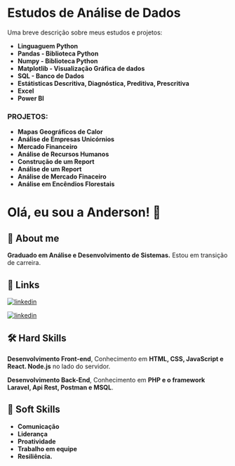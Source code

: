 
# Estudos de Análise de Dados 
 
 

Uma breve descrição sobre meus estudos e projetos: 


* **Linguaguem Python**
* **Pandas - Biblioteca Python**
* **Numpy - Biblioteca Python**
* **Matplotlib - Visualização Gráfica de dados**
* **SQL - Banco de Dados**
* **Estátisticas Descritiva, Diagnóstica, Preditiva, Prescritiva**
* **Excel**
* **Power BI**


### **PROJETOS**:

* **Mapas Geográficos de Calor**
* **Análise de Empresas Unicórnios**
* **Mercado Financeiro**
* **Análise de Recursos Humanos**       
* **Construção de um Report**
* **Análise de um Report**
* **Análise de Mercado Finaceiro**
* **Análise em Encêndios Florestais**





# Olá, eu sou a Anderson! 👋


## 🚀 About me
**Graduado em Análise e Desenvolvimento de Sistemas.**
Estou em transição de carreira.  


## 🔗 Links
[![linkedin](https://img.shields.io/badge/portifolio-0A66C?style=for-the-badge&logo=linkedin&logoColor=white)](https://andersonlignelli.netlify.app/)


[![linkedin](https://img.shields.io/badge/linkedin-0A66C2?style=for-the-badge&logo=linkedin&logoColor=white)](https://www.linkedin.com/in/anderson-gouveia-lignelli-0aa33332a/)


## 🛠 Hard Skills
**Desenvolvimento Front-end**, Conhecimento em **HTML, CSS, JavaScript e React. Node.js** no lado do servidor.

**Desenvolvimento Back-End**, Conhecimento em **PHP e o framework Laravel, Api Rest, Postman e MSQL**.
## 🤝 Soft Skills

* **Comunicação**
* **Liderança**
* **Proatividade**
* **Trabalho em equipe**
* **Resiliência.**
